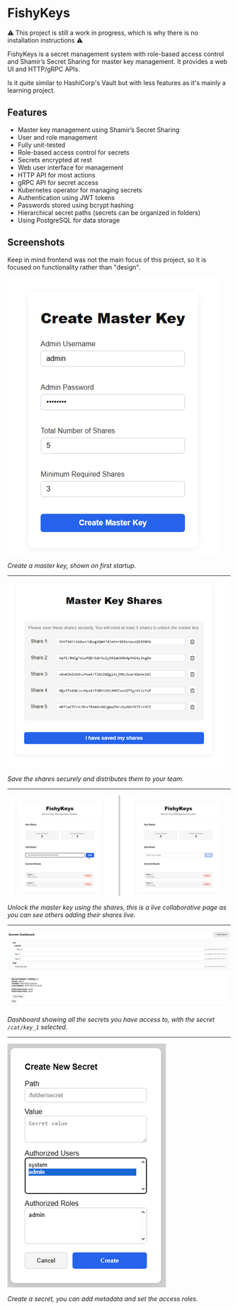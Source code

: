 # FishyKeys

⚠ This project is still a work in progress, which is why there is no installation instructions ⚠

FishyKeys is a secret management system with role-based access control and Shamir’s Secret Sharing for master key management. It provides a web UI and HTTP/gRPC APIs.

Is it quite similar to HashiCorp's Vault but with less features as it's mainly a learning project.

## Features

- Master key management using Shamir’s Secret Sharing
- User and role management
- Fully unit-tested
- Role-based access control for secrets
- Secrets encrypted at rest
- Web user interface for management
- HTTP API for most actions
- gRPC API for secret access
- Kubernetes operator for managing secrets
- Authentication using JWT tokens
- Passwords stored using bcrypt hashing
- Hierarchical secret paths (secrets can be organized in folders)
- Using PostgreSQL for data storage

## Screenshots

Keep in mind frontend was not the main focus of this project, so it is focused on functionality rather than "design".

![create maser key](./ui/public/demo/create_master_key.png)

*Create a master key, shown on first startup.*

---

![master key shares](./ui/public/demo/master_key_shares.png)

*Save the shares securely and distributes them to your team.*

---

![master key unlocking](./ui/public/demo/master_key_unlocking.png)

*Unlock the master key using the shares, this is a live collaborative page as you can see others adding their shares live.*

---

![secrets dashboard](./ui/public/demo/secrets_dashboard.png)

*Dashboard showing all the secrets you have access to, with the secret `/cat/key_1` selected.*

---

![create secret](./ui/public/demo/create_secret.png)

*Create a secret, you can add metadata and set the access roles.*
